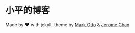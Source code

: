 # 小平的博客

Made by ❤ with jekyll, theme by [Mark Otto](https://github.com/mdo) & [Jerome Chan](https://github.com/jeromechan)


